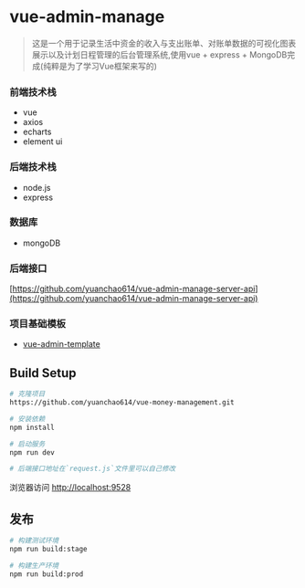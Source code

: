 # vue-admin-manage

> 这是一个用于记录生活中资金的收入与支出账单、对账单数据的可视化图表展示以及计划日程管理的后台管理系统,使用vue + express + MongoDB完成(纯粹是为了学习Vue框架来写的)

### 前端技术栈
* vue
* axios
* echarts
* element ui

### 后端技术栈
* node.js
* express

### 数据库

* mongoDB

### 后端接口

[https://github.com/yuanchao614/vue-admin-manage-server-api](https://github.com/yuanchao614/vue-admin-manage-server-api)


### 项目基础模板

- [vue-admin-template](https://github.com/PanJiaChen/vue-admin-template)

## Build Setup

```bash
# 克隆项目
https://github.com/yuanchao614/vue-money-management.git

# 安装依赖
npm install

# 启动服务
npm run dev

# 后端接口地址在`request.js`文件里可以自己修改
```

浏览器访问 [http://localhost:9528](http://localhost:9528)

## 发布

```bash
# 构建测试环境
npm run build:stage

# 构建生产环境
npm run build:prod
```
